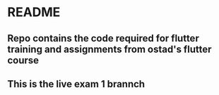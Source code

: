 
# README

## Repo contains the code required for flutter training and assignments from ostad's flutter course

## This is the live exam 1 brannch
